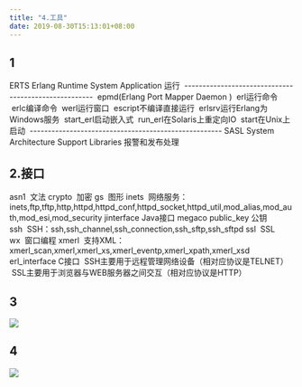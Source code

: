 ```yaml
---
title: "4.工具"
date: 2019-08-30T15:13:01+08:00
---
```

## 1

ERTS Erlang Runtime System Application 运行
 -----------------------------------------------------
 epmd(Erlang Port Mapper Daemon )
 erl运行命令
 erlc编译命令
 werl运行窗口
 escript不编译直接运行
 erlsrv运行Erlang为Windows服务
 start_erl启动嵌入式
 run_erl在Solaris上重定向IO
 start在Unix上启动
 -----------------------------------------------------
SASL System Architecture Support Libraries 报警和发布处理

## 2.接口

asn1  文法
crypto  加密
gs  图形
inets  网络服务：inets,ftp,tftp,http,httpd,httpd_conf,httpd_socket,httpd_util,mod_alias,mod_auth,mod_esi,mod_security
jinterface Java接口
megaco
public_key 公钥
ssh  SSH：ssh,ssh_channel,ssh_connection,ssh_sftp,ssh_sftpd
ssl  SSL
wx  窗口编程
xmerl  支持XML：xmerl_scan,xmerl,xmerl_xs,xmerl_eventp,xmerl_xpath,xmerl_xsd
erl_interface C接口
 SSH主要用于远程管理网络设备（相对应协议是TELNET）
 SSL主要用于浏览器与WEB服务器之间交互（相对应协议是HTTP）

## 3

![](images/screenshot_1534332992548.png)

## 4 

![](images/screenshot_1534590777445.png)
